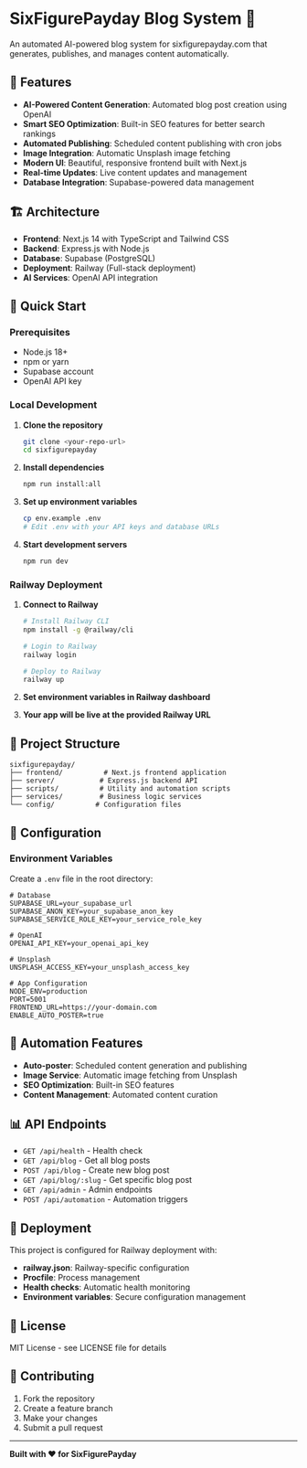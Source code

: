 # SixFigurePayday Blog System 🚀

An automated AI-powered blog system for sixfigurepayday.com that generates, publishes, and manages content automatically.

## 🎯 Features

- **AI-Powered Content Generation**: Automated blog post creation using OpenAI
- **Smart SEO Optimization**: Built-in SEO features for better search rankings
- **Automated Publishing**: Scheduled content publishing with cron jobs
- **Image Integration**: Automatic Unsplash image fetching
- **Modern UI**: Beautiful, responsive frontend built with Next.js
- **Real-time Updates**: Live content updates and management
- **Database Integration**: Supabase-powered data management

## 🏗️ Architecture

- **Frontend**: Next.js 14 with TypeScript and Tailwind CSS
- **Backend**: Express.js with Node.js
- **Database**: Supabase (PostgreSQL)
- **Deployment**: Railway (Full-stack deployment)
- **AI Services**: OpenAI API integration

## 🚀 Quick Start

### Prerequisites
- Node.js 18+ 
- npm or yarn
- Supabase account
- OpenAI API key

### Local Development

1. **Clone the repository**
   ```bash
   git clone <your-repo-url>
   cd sixfigurepayday
   ```

2. **Install dependencies**
   ```bash
   npm run install:all
   ```

3. **Set up environment variables**
   ```bash
   cp env.example .env
   # Edit .env with your API keys and database URLs
   ```

4. **Start development servers**
   ```bash
   npm run dev
   ```

### Railway Deployment

1. **Connect to Railway**
   ```bash
   # Install Railway CLI
   npm install -g @railway/cli
   
   # Login to Railway
   railway login
   
   # Deploy to Railway
   railway up
   ```

2. **Set environment variables in Railway dashboard**

3. **Your app will be live at the provided Railway URL**

## 📁 Project Structure

```
sixfigurepayday/
├── frontend/          # Next.js frontend application
├── server/           # Express.js backend API
├── scripts/          # Utility and automation scripts
├── services/         # Business logic services
└── config/          # Configuration files
```

## 🔧 Configuration

### Environment Variables

Create a `.env` file in the root directory:

```env
# Database
SUPABASE_URL=your_supabase_url
SUPABASE_ANON_KEY=your_supabase_anon_key
SUPABASE_SERVICE_ROLE_KEY=your_service_role_key

# OpenAI
OPENAI_API_KEY=your_openai_api_key

# Unsplash
UNSPLASH_ACCESS_KEY=your_unsplash_access_key

# App Configuration
NODE_ENV=production
PORT=5001
FRONTEND_URL=https://your-domain.com
ENABLE_AUTO_POSTER=true
```

## 🤖 Automation Features

- **Auto-poster**: Scheduled content generation and publishing
- **Image Service**: Automatic image fetching from Unsplash
- **SEO Optimization**: Built-in SEO features
- **Content Management**: Automated content curation

## 📊 API Endpoints

- `GET /api/health` - Health check
- `GET /api/blog` - Get all blog posts
- `POST /api/blog` - Create new blog post
- `GET /api/blog/:slug` - Get specific blog post
- `GET /api/admin` - Admin endpoints
- `POST /api/automation` - Automation triggers

## 🚀 Deployment

This project is configured for Railway deployment with:

- **railway.json**: Railway-specific configuration
- **Procfile**: Process management
- **Health checks**: Automatic health monitoring
- **Environment variables**: Secure configuration management

## 📝 License

MIT License - see LICENSE file for details

## 🤝 Contributing

1. Fork the repository
2. Create a feature branch
3. Make your changes
4. Submit a pull request

---

**Built with ❤️ for SixFigurePayday** 